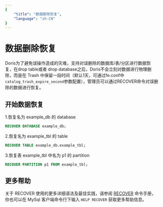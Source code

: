 ```yaml
---
{
    "title": "数据删除恢复",
    "language": "zh-CN"
}
---
```


<!--
Licensed to the Apache Software Foundation (ASF) under one
or more contributor license agreements.  See the NOTICE file
distributed with this work for additional information
regarding copyright ownership.  The ASF licenses this file
to you under the Apache License, Version 2.0 (the
"License"); you may not use this file except in compliance
with the License.  You may obtain a copy of the License at

  http://www.apache.org/licenses/LICENSE-2.0

Unless required by applicable law or agreed to in writing,
software distributed under the License is distributed on an
"AS IS" BASIS, WITHOUT WARRANTIES OR CONDITIONS OF ANY
KIND, either express or implied.  See the License for the
specific language governing permissions and limitations
under the License.
-->

# 数据删除恢复

Doris为了避免误操作造成的灾难，支持对误删除的数据库/表/分区进行数据恢复，在drop table或者 drop database之后，Doris不会立刻对数据进行物理删除，而是在 Trash 中保留一段时间（默认1天，可通过fe.conf中`catalog_trash_expire_second`参数配置），管理员可以通过RECOVER命令对误删除的数据进行恢复。

## 开始数据恢复

1.恢复名为 example_db 的 database

```sql
RECOVER DATABASE example_db;
```

2.恢复名为 example_tbl 的 table

```sql
RECOVER TABLE example_db.example_tbl;
```

3.恢复表 example_tbl 中名为 p1 的 partition

```sql
RECOVER PARTITION p1 FROM example_tbl;
```

## 更多帮助

关于 RECOVER 使用的更多详细语法及最佳实践，请参阅 [RECOVER](../../sql-manual/sql-reference/Database-Administration-Statements/RECOVER.md) 命令手册，你也可以在 MySql 客户端命令行下输入 `HELP RECOVER` 获取更多帮助信息。
